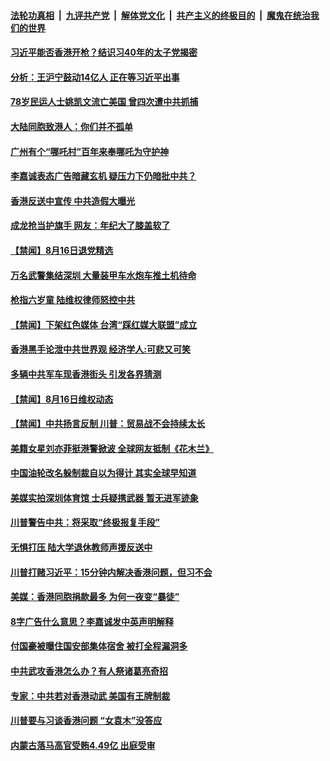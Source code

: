 ####  [法轮功真相](../../../../basic/blob/master/README.md?t=08170652) &nbsp;|&nbsp; [九评共产党](../../../../9ping.md/blob/master/README.md?t=08170652) &nbsp;|&nbsp; [解体党文化](../../../../jtdwh.md/blob/master/README.md?t=08170652)  &nbsp;|&nbsp; [共产主义的终极目的](../../../../gczydzjmd.md/blob/master/README.md?t=08170652) &nbsp;|&nbsp; [魔鬼在统治我们的世界](../../../../mgztzwmdsj.md/blob/master/README.md?t=08170652) 

#### [习近平能否香港开枪？结识习40年的太子党揭密](../pages/prog204/a102646037.md?t=08170652) 

#### [分析：王沪宁鼓动14亿人 正在等习近平出事](../pages/prog204/a102646015.md?t=08170652) 

#### [78岁民运人士姚凯文流亡美国 曾四次遭中共抓捕](../pages/prog204/a102645980.md?t=08170652) 

#### [大陆同胞致港人：你们并不孤单](../pages/prog204/a102645940.md?t=08170652) 

#### [广州有个“哪吒村”百年来奉哪吒为守护神](../pages/prog204/a102645946.md?t=08170652) 

#### [李嘉诚表态广告暗藏玄机 疑压力下仍暗批中共？](../pages/prog204/a102645906.md?t=08170652) 

#### [香港反送中宣传 中共造假大曝光](../pages/prog204/a102645361.md?t=08170652) 

#### [成龙抢当护旗手 网友：年纪大了膝盖软了](../pages/prog204/a102645473.md?t=08170652) 

#### [【禁闻】8月16日退党精选](../pages/prog204/a102645804.md?t=08170652) 

#### [万名武警集结深圳 大量装甲车水炮车推土机待命](../pages/prog204/a102645605.md?t=08170652) 

#### [枪指六岁童 陆维权律师怒控中共](../pages/prog204/a102645782.md?t=08170652) 

#### [【禁闻】下架红色媒体 台湾“踩红媒大联盟”成立](../pages/prog204/a102645750.md?t=08170652) 

#### [香港黑手论泄中共世界观  经济学人:可悲又可笑](../pages/prog204/a102645731.md?t=08170652) 

#### [多辆中共军车现香港街头 引发各界猜测](../pages/prog204/a102645733.md?t=08170652) 

#### [【禁闻】8月16日维权动态](../pages/prog204/a102645741.md?t=08170652) 

#### [【禁闻】中共扬言反制 川普：贸易战不会持续太长](../pages/prog204/a102645716.md?t=08170652) 

#### [美籍女星刘亦菲挺港警掀波 全球网友抵制《花木兰》](../pages/prog204/a102645663.md?t=08170652) 

#### [中国油轮改名躲制裁自以为得计 其实全球早知道](../pages/prog204/a102645650.md?t=08170652) 

#### [美媒实拍深圳体育馆 士兵疑携武器 暂无进军迹象](../pages/prog204/a102645555.md?t=08170652) 


#### [川普警告中共：将采取“终极报复手段”](../pages/prog204/a102645459.md?t=08170652) 

#### [无惧打压 陆大学退休教师声援反送中](../pages/prog204/a102645410.md?t=08170652) 

#### [川普打赌习近平：15分钟内解决香港问题，但习不会](../pages/prog204/a102645420.md?t=08170652) 

#### [美媒：香港同胞捐款最多 为何一夜变“暴徒”](../pages/prog204/a102645386.md?t=08170652) 

#### [8字广告什么意思？李嘉诚发中英声明解释](../pages/prog204/a102645348.md?t=08170652) 

#### [付国豪被曝住国安部集体宿舍 被打全程漏洞多](../pages/prog204/a102645335.md?t=08170652) 

#### [中共武攻香港怎么办？有人祭诸葛亮奇招](../pages/prog204/a102645319.md?t=08170652) 

#### [专家：中共若对香港动武 美国有王牌制裁](../pages/prog204/a102645309.md?t=08170652) 

#### [川普要与习谈香港问题 “女袁木”没答应](../pages/prog204/a102645291.md?t=08170652) 

#### [内蒙古落马高官受贿4.49亿 出庭受审](../pages/prog204/a102645294.md?t=08170652) 

